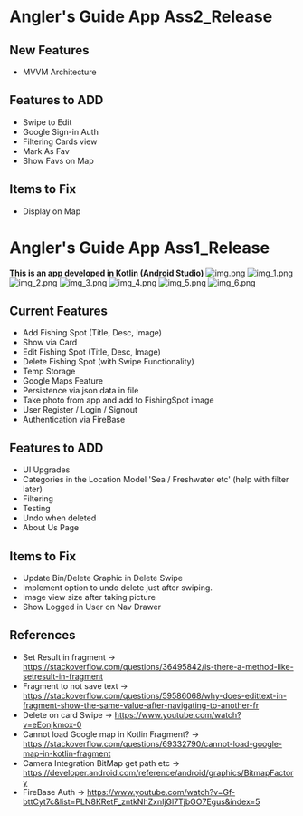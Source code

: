 # __Angler's Guide App__ Ass2_Release
## New Features
- MVVM Architecture

## Features to ADD
- Swipe to Edit
- Google Sign-in Auth
- Filtering Cards view
- Mark As Fav
- Show Favs on Map

## Items to Fix
- Display on Map

# __Angler's Guide App__ Ass1_Release
__This is an app developed in Kotlin (Android Studio)__
![img.png](img.png)
![img_1.png](img_1.png)
![img_2.png](img_2.png)
![img_3.png](img_3.png)
![img_4.png](img_4.png)
![img_5.png](img_5.png)
![img_6.png](img_6.png)

## Current Features
- Add Fishing Spot (Title, Desc, Image)
- Show via Card
- Edit Fishing Spot (Title, Desc, Image)
- Delete Fishing Spot (with Swipe Functionality)
- Temp Storage
- Google Maps Feature
- Persistence via json data in file
- Take photo from app and add to FishingSpot image
- User Register / Login / Signout 
- Authentication via FireBase

## Features to ADD
- UI Upgrades
- Categories in the Location Model 'Sea / Freshwater etc' (help with filter later)
- Filtering
- Testing
- Undo when deleted 
- About Us Page

## Items to Fix
- Update Bin/Delete Graphic in Delete Swipe
- Implement option to undo delete just after swiping.
- Image view size after taking picture
- Show Logged in User on Nav Drawer


## References 
- Set Result in fragment -> https://stackoverflow.com/questions/36495842/is-there-a-method-like-setresult-in-fragment
- Fragment to not save text -> https://stackoverflow.com/questions/59586068/why-does-edittext-in-fragment-show-the-same-value-after-navigating-to-another-fr
- Delete on card Swipe -> https://www.youtube.com/watch?v=eEonjkmox-0
- Cannot load Google map in Kotlin Fragment? -> https://stackoverflow.com/questions/69332790/cannot-load-google-map-in-kotlin-fragment
- Camera Integration BitMap get path etc -> https://developer.android.com/reference/android/graphics/BitmapFactory
- FireBase Auth -> https://www.youtube.com/watch?v=Gf-bttCyt7c&list=PLN8KRetF_zntkNhZxnIjGl7TjbGO7Egus&index=5
